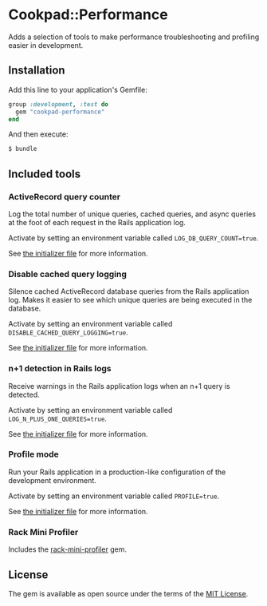 # Cookpad::Performance

Adds a selection of tools to make performance troubleshooting and profiling easier in development.

## Installation

Add this line to your application's Gemfile:

```ruby
group :development, :test do
  gem "cookpad-performance"
end
```

And then execute:
```bash
$ bundle
```

## Included tools

### ActiveRecord query counter

Log the total number of unique queries, cached queries, and async queries at the foot of each request in the Rails application log.

Activate by setting an environment variable called `LOG_DB_QUERY_COUNT=true`.

See [the initializer file](config/initializers/active_record_query_counter.rb) for more information.

### Disable cached query logging

Silence cached ActiveRecord database queries from the Rails application log. Makes it easier to see which unique queries are being executed in the database.

Activate by setting an environment variable called `DISABLE_CACHED_QUERY_LOGGING=true`.

See [the initializer file](config/initializers/disable_cached_query_logging.rb) for more information.

### n+1 detection in Rails logs

Receive warnings in the Rails application logs when an n+1 query is detected.

Activate by setting an environment variable called `LOG_N_PLUS_ONE_QUERIES=true`.

See [the initializer file](config/initializers/n_plus_one_detection.rb) for more information.

### Profile mode

Run your Rails application in a production-like configuration of the development environment.

Activate by setting an environment variable called `PROFILE=true`.

See [the initializer file](config/initializers/profile_mode.rb) for more information.

### Rack Mini Profiler

Includes the [rack-mini-profiler](https://github.com/MiniProfiler/rack-mini-profiler) gem.

## License
The gem is available as open source under the terms of the [MIT License](https://opensource.org/licenses/MIT).
